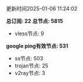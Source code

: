 更新时间2025-01-06 11:24:02

**总订阅: 22**
**总节点: 5815**
- vless节点: 9

**google ping有效节点: 531**
- ss节点: 503
- trojan节点: 25
- v2ray节点: 3
